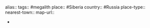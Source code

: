 alias::
tags:: #megalith 
place:: #Siberia 
country:: #Russia 
place-type::
nearest-town::
map-url::

-